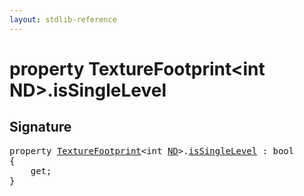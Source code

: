 ```yaml
---
layout: stdlib-reference
---
```


# property TextureFootprint\<int ND\>\.isSingleLevel

## Signature

<pre>
<span class='code_keyword'>property</span> <a href="index.html" class="code_type">TextureFootprint</a>&lt;<span class="code_keyword">int</span> <a href="index.html#decl-ND" class="code_var">ND</a>&gt;.<a href="issinglelevel-28.html">isSingleLevel</a> : <span class="code_keyword">bool</span>
{
    get;
}
</pre>


